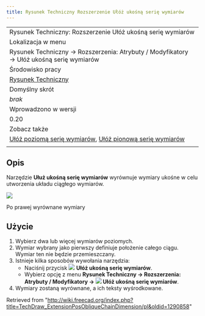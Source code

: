 ```yaml
---
title: Rysunek Techniczny Rozszerzenie Ułóż ukośną serię wymiarów
---
```

|  |
| --- |
| Rysunek Techniczny: Rozszerzenie Ułóż ukośną serię wymiarów |
| Lokalizacja w menu |
| Rysunek Techniczny → Rozszerzenia: Atrybuty / Modyfikatory → Ułóż ukośną serię wymiarów |
| Środowisko pracy |
| [Rysunek Techniczny](/TechDraw_Workbench/pl "TechDraw Workbench/pl") |
| Domyślny skrót |
| *brak* |
| Wprowadzono w wersji |
| 0.20 |
| Zobacz także |
| [Ułóż poziomą serię wymiarów](/TechDraw_ExtensionPosHorizChainDimension/pl "TechDraw ExtensionPosHorizChainDimension/pl"), [Ułóż pionową serię wymiarów](/TechDraw_ExtensionPosVertChainDimension/pl "TechDraw ExtensionPosVertChainDimension/pl") |
|  |

## Opis

Narzędzie **Ułuż ukośną serię wymiarów** wyrównuje wymiary ukośne w celu utworzenia układu ciągłego wymiarów.

![](/images/TechDraw_ExtensionPosObliqueChainDimensionExample.png)

Po prawej wyrównane wymiary

## Użycie

1. Wybierz dwa lub więcej wymiarów poziomych.
2. Wymiar wybrany jako pierwszy definiuje położenie całego ciągu. Wymiar ten nie będzie przemieszczany.
3. Istnieje kilka sposobów wywołania narzędzia:
   * Naciśnij przycisk ![](/images/TechDraw_ExtensionPosObliqueChainDimension.svg) **Ułóż ukośną serię wymiarów**.
   * Wybierz opcję z menu **Rysunek Techniczny → Rozszerzenia: Atrybuty / Modyfikatory → ![](/images/TechDraw_ExtensionPosHorizChainDimension.svg) Ułóż ukośną serię wymiarów**.
4. Wymiary zostaną wyrównane, a ich teksty wyśrodkowane.

Retrieved from "<http://wiki.freecad.org/index.php?title=TechDraw_ExtensionPosObliqueChainDimension/pl&oldid=1290858>"